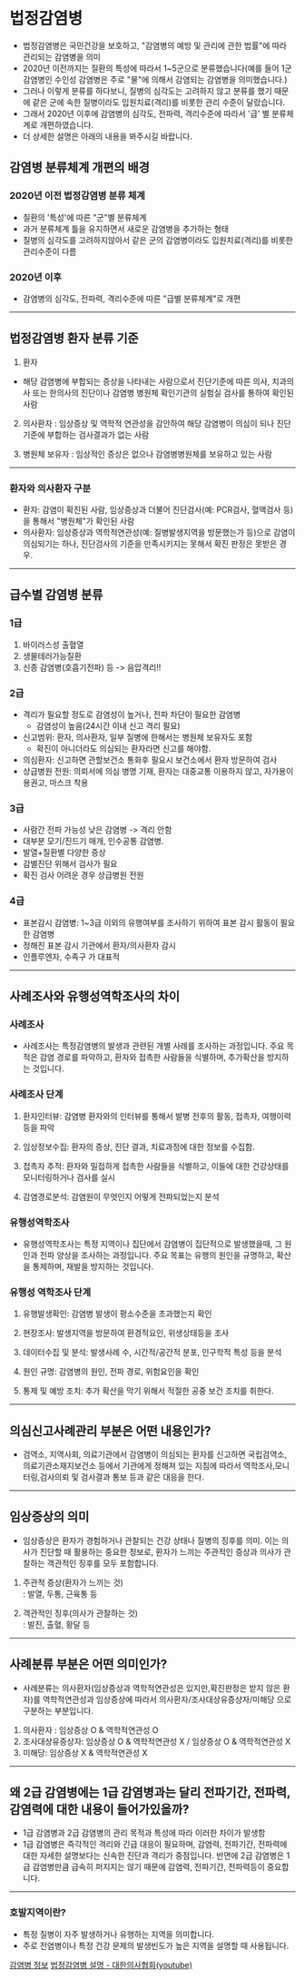 # 법정감염병
- 법정감염병은 국민건강을 보호하고, "감염병의 예방 및 관리에 관한 법률"에 따라 관리되는 감염병을 의미
- 2020년 이전까지는 질환의 특성에 따라서 1~5군으로 분류했습니다(예를 들어 1군 감염병인 수인성 감염병은 주로 "물"에 의해서 감염되는 감염병을 의미했습니다.)
- 그러나 이렇게 분류를 하다보니, 질병의 심각도는 고려하지 않고 분류를 했기 때문에 같은 군에 속한 질병이라도 입원치료(격리)를 비롯한 관리 수준이 달랐습니다.
- 그래서 2020년 이후에 감염병의 심각도, 전파력, 격리수준에 따라서 '급' 별 분류체계로 개편하였습니다.
- 더 상세한 설명은 아래의 내용을 봐주시길 바랍니다. 
   
## 감염병 분류체계 개편의 배경
### 2020년 이전 법정감염병 분류 체계
- 질환의 '특성'에 따른 "군"별 분류체계
- 과거 분류체계 틀을 유지하면서 새로운 감염병을 추가하는 형태
- 질병의 심각도를 고려하지않아서 같은 군의 감염병이라도 입원치료(격리)를 비롯한 관리수준이 다름

### 2020년 이후
- 감염병의 심각도, 전파력, 격리수준에 따른 "급별 분류체계"로 개편
   
***
   
## 법정감염병 환자 분류 기준
1. 환자  
- 해당 감염병에 부합되는 증상을 나타내는 사람으로서 진단기준에 따른 의사, 치과의사 또는 한의사의 진단이나 감염병 병원체 확인기관의 실험실 검사를 통하여 확인된 사람

2. 의사환자
: 임상증상 및 역학적 연관성을 감안하여 해당 감염병이 의심이 되나 진단 기준에 부합하는 검사결과가 없는 사람

3. 병원체 보유자
: 임상적인 증상은 없으나 감염병병원체를 보유하고 있는 사람

***

### 환자와 의사환자 구분
- 환자: 감염이 확진된 사람, 임상증상과 더불어 진단검사(예: PCR검사, 혈액검사 등) 을 통해서 "병원체"가 확인된 사람  
- 의사환자: 임상증상과 역학적연관성(예: 질병발생지역을 방문했는가 등)으로 감염이 의심되기는 하나, 진단검사의 기준을 만족시키지는 못해서 확진 판정은 못받은 경우.

***
   
## 급수별 감염병 분류
### 1급
1. 바이러스성 출혈열
2. 생물테러가능질환
3. 신종 감염병(호흡기전파) 등
-> 음압격리!!

### 2급
- 격리가 필요할 정도로 감염성이 높거나, 전파 차단이 필요한 감염병
     - 감염성이 높음(24시간 이내 신고 격리 필요)
- 신고범위: 환자, 의사환자, 일부 질병에 한해서는 병원체 보유자도 포함
    - 확진이 아니더라도 의심되는 환자라면 신고를 해야함.
- 의심환자: 신고하면 관할보건소 통화후 필요시 보건소에서 환자 방문하여 검사
- 상급병원 전원: 의뢰서에 의심 병명 기재, 환자는 대중교통 이용하지 않고, 자가용이용권고, 마스크 착용

### 3급
- 사람간 전파 가능성 낮은 감염병 -> 격리 안함
- 대부분 모기/진드기 매개, 인수공통 감염병.
- 발열+질환별 다양한 증상
- 감별진단 위해서 검사가 필요
- 확진 검사 어려운 경우 상급병원 전원

### 4급
- 표본감시 감염병: 1~3급 이외의 유행여부를 조사하기 위하여 표본 감시 활동이 필요한 감염병
- 정해진 표본 감시 기관에서 환자/의사환자 감시
- 인플루엔자, 수족구 가 대표적
***
   
## 사례조사와 유행성역학조사의 차이

### 사례조사
- 사례조사는 특정감염병의 발생과 관련된 개별 사례를 조사하는 과정입니다. 주요 목적은 감염 경로를 파악하고, 환자와 접촉한 사람들을 식별하며, 추가확산을 방지하는 것입니다.

### 사례조사 단계

1. 환자인터뷰: 감염병 환자와의 인터뷰를 통해서 발병 전후의 활동, 접촉자, 여행이력 등을 파악

2. 임상정보수집: 환자의 증상, 진단 결과, 치료과정에 대한 정보를 수집함.

3. 접촉자 추적: 환자와 밀접하게 접촉한 사람들을 식별하고, 이들에 대한 건강상태를 모니터링하거나 검사를 실시

4. 감염경로분석: 감염원이 무엇인지 어떻게 전파되었는지 분석

### 유행성역학조사
- 유행성역학조사는 특정 지역이나 집단에서 감염병이 집단적으로 발생했을때, 그 원인과 전파 양상을 조사하는 과정입니다. 주요 목표는 유행의 원인을 규명하고, 확산을 통제하며, 재발을 방지하는 것입니다. 

### 유행성 역학조사 단계
1. 유행발생확인: 감염병 발생이 평소수준을 초과했는지 확인

2. 현장조사: 발생지역을 방문하여 환경적요인, 위생상태등을 조사

3. 데이터수집 및 분석: 발생사례 수, 시간적/공간적 분포, 인구학적 특성 등을 분석

4. 원인 규명: 감염병의 원인, 전파 경로, 위험요인을 확인

5. 통제 및 예방 조치: 추가 확산을 막기 위해서 적절한 공중 보건 조치를 취한다.

***
   
## 의심신고사례관리 부분은 어떤 내용인가?
- 검역소, 지역사회, 의료기관에서 감염병이 의심되는 환자를 신고하면 국립검역소, 의료기관소재지보건소 등에서 기관에게 정해져 있는 지침에 따라서 역학조사,모니터링,검사의뢰 및 검사결과 통보 등과 같은 대응을 한다.
***
   
## 임상증상의 의미
- 임상증상은 환자가 경험하거나 관찰되는 건강 상태나 질병의 징후를 의미. 이는 의사가 진단할 때 활용하는 중요한 정보로, 환자가 느끼는 주관적인 증상과 의사가 관찰하는 객관적인 징후를 모두 포함합니다.  

1. 주관적 증상(환자가 느끼는 것)  
: 발열, 두통, 근육통 등

2. 객관적인 징후(의사가 관찰하는 것)  
: 발진, 출혈, 황달 등
***
   
## 사례분류 부분은 어떤 의미인가?
- 사례분류는 의사환자(임상증상과 역학적연관성은 있지만,확진판정은 받지 않은 환자)를 역학적연관성과 임상증상에 따라서 의사환자/조사대상유증상자/미해당 으로 구분하는 부분입니다. 
1. 의사환자 : 임상증상 O & 역학적연관성 O
2. 조사대상유증상자: 임상증상 O & 역학적연관성 X / 임상증상 O & 역학적연관성 X
3. 미해당: 임상증상 X & 역학적연관성 X

***
   
## 왜 2급 감염병에는 1급 감염병과는 달리 전파기간, 전파력, 감염력에 대한 내용이 들어가있을까?
- 1급 감염병과 2급 감염병의 관리 목적과 특성에 따라 이러한 차이가 발생함
- 1급 감염병은 즉각적인 격리와 긴급 대응이 필요하며, 감염력, 전파기간, 전파력에 대한 자세한 설명보다는 신속한 진단과 격리가 중점입니다. 반면에 2급 감염병은 1급 감염병만큼 급속히 퍼지지는 않기 때문에 감염력, 전파기간, 전파력등이 중요합니다.

***
   
### 호발지역이란?
- 특정 질병이 자주 발생하거나 유행하는 지역을 의미합니다.
- 주로 전염병이나 특정 건강 문제의 발생빈도가 높은 지역을 설명할 때 사용됩니다.

[감염병 정보](https://news.seoul.go.kr/welfare/archives/201471)
[법정감염병 설명 - 대한의사협회(youtube)](https://www.youtube.com/watch?v=2MGcYeplA5o&t=1s)
